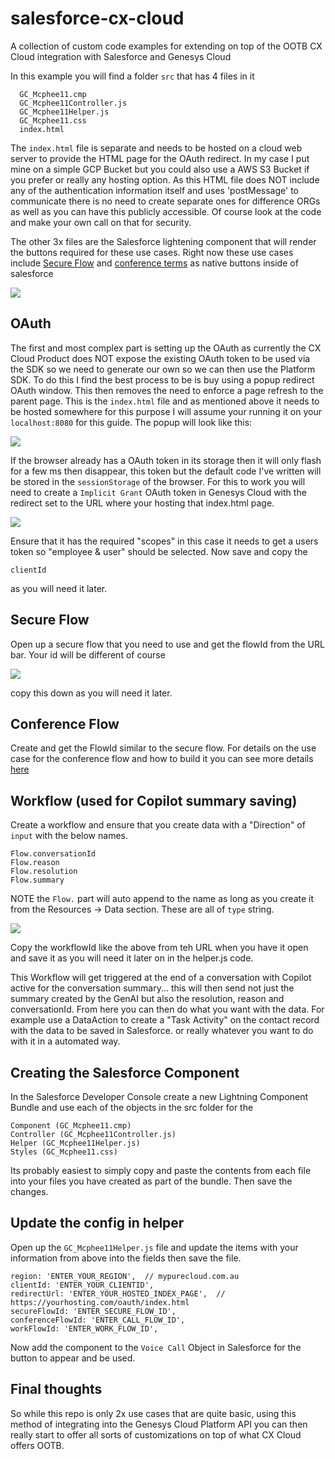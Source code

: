 # salesforce-cx-cloud

A collection of custom code examples for extending on top of the OOTB CX Cloud integration with Salesforce and Genesys Cloud

In this example you will find a folder `src` that has 4 files in it

```
  GC_Mcphee11.cmp
  GC_Mcphee11Controller.js
  GC_Mcphee11Helper.js
  GC_Mcphee11.css
  index.html
```

The `index.html` file is separate and needs to be hosted on a cloud web server to provide the HTML page for the OAuth redirect. In my case I put mine on a simple GCP Bucket but you could also use a AWS S3 Bucket if you prefer or really any hosting option. As this HTML file does NOT include any of the authentication information itself and uses 'postMessage' to communicate there is no need to create separate ones for difference ORGs as well as you can have this publicly accessible. Of course look at the code and make your own call on that for security.

The other 3x files are the Salesforce lightening component that will render the buttons required for these use cases. Right now these use cases include [Secure Flow](https://help.mypurecloud.com/articles/secure-flows/) and [conference terms](https://github.com/mcphee11/conference-terms-conditions) as native buttons inside of salesforce

![](docs/images/component.png?raw=true)

## OAuth

The first and most complex part is setting up the OAuth as currently the CX Cloud Product does NOT expose the existing OAuth token to be used via the SDK so we need to generate our own so we can then use the Platform SDK. To do this I find the best process to be is buy using a popup redirect OAuth window. This then removes the need to enforce a page refresh to the parent page. This is the `index.html` file and as mentioned above it needs to be hosted somewhere for this purpose I will assume your running it on your `localhost:8080` for this guide. The popup will look like this:

![](docs/images/popup.png?raw=true)

If the browser already has a OAuth token in its storage then it will only flash for a few ms then disappear, this token but the default code I've written will be stored in the `sessionStorage` of the browser. For this to work you will need to create a `Implicit Grant` OAuth token in Genesys Cloud with the redirect set to the URL where your hosting that index.html page.

![](docs/images/oauth.png?raw=true)

Ensure that it has the required "scopes" in this case it needs to get a users token so "employee & user" should be selected. Now save and copy the

```
clientId
```

as you will need it later.

## Secure Flow

Open up a secure flow that you need to use and get the flowId from the URL bar. Your id will be different of course

![](docs/images/secureFlowId.png?raw=true)

copy this down as you will need it later.

## Conference Flow

Create and get the FlowId similar to the secure flow. For details on the use case for the conference flow and how to build it you can see more details [here](https://github.com/mcphee11/conference-terms-conditions)

## Workflow (used for Copilot summary saving)

Create a workflow and ensure that you create data with a "Direction" of `input` with the below names.

```
Flow.conversationId
Flow.reason
Flow.resolution
Flow.summary
```

NOTE the `Flow.` part will auto append to the name as long as you create it from the Resources -> Data section. These are all of `type` string.

![](/docs/images/workflow.png?raw=true)

Copy the workflowId like the above from teh URL when you have it open and save it as you will need it later on in the helper.js code.

This Workflow will get triggered at the end of a conversation with Copilot active for the conversation summary... this will then send not just the summary created by the GenAI but also the resolution, reason and conversationId. From here you can then do what you want with the data. For example use a DataAction to create a "Task Activity" on the contact record with the data to be saved in Salesforce. or really whatever you want to do with it in a automated way.

## Creating the Salesforce Component

In the Salesforce Developer Console create a new Lightning Component Bundle and use each of the objects in the src folder for the

```
Component (GC_Mcphee11.cmp)
Controller (GC_Mcphee11Controller.js)
Helper (GC_Mcphee11Helper.js)
Styles (GC_Mcphee11.css)
```

Its probably easiest to simply copy and paste the contents from each file into your files you have created as part of the bundle. Then save the changes.

## Update the config in helper

Open up the `GC_Mcphee11Helper.js` file and update the items with your information from above into the fields then save the file.

```
region: 'ENTER_YOUR_REGION',  // mypurecloud.com.au
clientId: 'ENTER_YOUR_CLIENTID',
redirectUrl: 'ENTER_YOUR_HOSTED_INDEX_PAGE',  // https://yourhosting.com/oauth/index.html
secureFlowId: 'ENTER_SECURE_FLOW_ID',
conferenceFlowId: 'ENTER_CALL_FLOW_ID',
workFlowId: 'ENTER_WORK_FLOW_ID',
```

Now add the component to the `Voice Call` Object in Salesforce for the button to appear and be used.

## Final thoughts

So while this repo is only 2x use cases that are quite basic, using this method of integrating into the Genesys Cloud Platform API you can then really start to offer all sorts of customizations on top of what CX Cloud offers OOTB.
